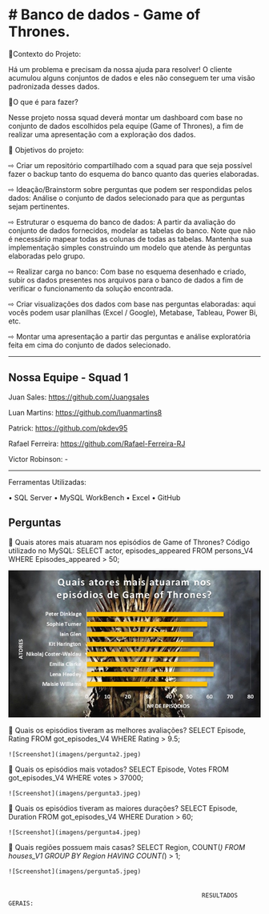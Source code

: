 <h1># Banco de dados - Game of Thrones.</h1>

📜Contexto do Projeto:

Há um problema e precisam da nossa ajuda para resolver!
O cliente acumulou alguns conjuntos de dados e eles não conseguem ter uma visão padronizada desses dados.

📜O que é para fazer?

Nesse projeto nossa squad deverá montar um dashboard com base no conjunto de dados escolhidos pela equipe (Game of Thrones), a fim de realizar uma apresentação com a exploração dos dados.

📜 Objetivos do projeto:

⇨ Criar um repositório compartilhado com a squad para que seja possível fazer o backup tanto do esquema do banco quanto das queries elaboradas.

⇨ Ideação/Brainstorm sobre perguntas que podem ser respondidas pelos dados: Análise o conjunto de dados selecionado para que as perguntas sejam pertinentes.

⇨ Estruturar o esquema do banco de dados: A partir da avaliação do conjunto de dados fornecidos, modelar as tabelas do banco. Note que não é necessário mapear todas as colunas de todas as tabelas. Mantenha sua implementação simples construindo um modelo que atende às perguntas elaboradas pelo grupo.

⇨ Realizar carga no banco: Com base no esquema desenhado e criado, subir os dados presentes nos arquivos para o banco de dados a fim de verificar o funcionamento da solução encontrada.

⇨ Criar visualizações dos dados com base nas perguntas elaboradas: aqui vocês podem usar planilhas (Excel / Google), Metabase, Tableau, Power Bi, etc.

⇨ Montar uma apresentação a partir das perguntas e análise exploratória feita em cima do conjunto de dados selecionado.

<hr></hr>

<h2>Nossa Equipe - Squad 1</h2>

Juan Sales: https://github.com/Juangsales

Luan Martins: https://github.com/luanmartins8

Patrick: https://github.com/pkdev95

Rafael Ferreira: https://github.com/Rafael-Ferreira-RJ

Victor Robinson: -

<hr></hr>

Ferramentas Utilizadas:

• SQL Server
• MySQL WorkBench
• Excel
• GitHub

<h2>Perguntas</h2>

🔹 Quais atores mais atuaram nos episódios de Game of Thrones?
   Código utilizado no MySQL:
   SELECT actor, episodes_appeared 
   FROM persons_V4 
   WHERE Episodes_appeared > 50;
   
   ![Screenshot](imagens/pergunta1.jpeg)
   

🔹 Quais os episódios tiveram as melhores avaliações?
   SELECT Episode, Rating 
   FROM got_episodes_V4 
   WHERE Rating > 9.5;
   
    ![Screenshot](imagens/pergunta2.jpeg)

🔹 Quais os episódios mais votados?
   SELECT Episode, Votes 
   FROM got_episodes_V4 
   WHERE votes > 37000;
   
    ![Screenshot](imagens/pergunta3.jpeg)

🔹 Quais os episódios tiveram as maiores durações?
   SELECT Episode, Duration 
   FROM got_episodes_V4 
   WHERE Duration > 60;
   
    ![Screenshot](imagens/pergunta4.jpeg)

🔹 Quais regiões possuem mais casas?
   SELECT Region, COUNT(*) 
   FROM houses_V1 
   GROUP BY Region 
   HAVING COUNT(*) > 1;
   
    ![Screenshot](imagens/pergunta5.jpeg)
    
    
                                                          RESULTADOS GERAIS:
